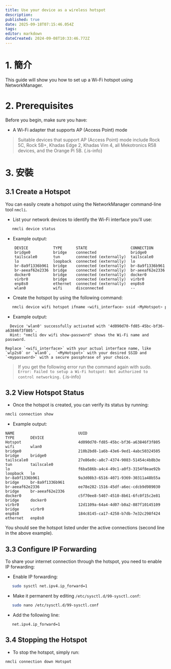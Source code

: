 ```yaml
---
title: Use your device as a wireless hotspot
description:
published: true
date: 2025-09-18T07:15:46.054Z
tags:
editor: markdown
dateCreated: 2024-09-08T10:33:46.772Z
---
```


# 1. 簡介

This guide will show you how to set up a Wi-Fi hotspot using NetworkManager.

# 2. Prerequisites

Before you begin, make sure you have:

- A Wi-Fi adapter that supports AP (Access Point) mode

> Suitable devices that support AP (Access Point) mode include Rock 5C, Rock 5B+, Khadas Edge 2, Khadas Vim 4, all Mekotronics R58 devices, and the Orange Pi 5B.
> {.is-info}

# 3. 安裝

## 3.1 Create a Hotspot

You can easily create a hotspot using the NetworkManager command-line tool `nmcli`.

- List your network devices to identify the Wi-Fi interface you’ll use:

```bash
   nmcli device status
```

- Example output:

```
	DEVICE           TYPE      STATE                   CONNECTION      
	bridge0          bridge    connected               bridge0         
	tailscale0       tun       connected (externally)  tailscale0      
	lo               loopback  connected (externally)  lo              
	br-8a9f1336b961  bridge    connected (externally)  br-8a9f1336b961 
	br-aeeaf62e2336  bridge    connected (externally)  br-aeeaf62e2336 
	docker0          bridge    connected (externally)  docker0         
	virbr0           bridge    connected (externally)  virbr0          
	enp8s0           ethernet  connected (externally)  enp8s0          
	wlan0            wifi      disconnected            --   
```

- Create the hotspot by using the following command:

```bash
   nmcli device wifi hotspot ifname <wifi_interface> ssid <MyHotspot> password <mypassword>
```

- Example output:

```
  Device 'wlan0' successfully activated with '4d090d70-fd85-45bc-bf36-a63846f3f805'. 
  Hint: "nmcli dev wifi show-password" shows the Wi-Fi name and password.
```

```
Replace `<wifi_interface>` with your actual interface name, like `wlp2s0` or `wlan0`,  `<MyHotspot>` with your desired SSID and `<mypassword>` with a secure passphrase of your choice.
```

> If you get the following error run the command again with sudo.
> `Error: Failed to setup a Wi-Fi hotspot: Not authorized to control networking.`
> {.is-info}

## 3.2 View Hotspot Status

- Once the hotspot is created, you can verify its status by running:

```bash
nmcli connection show
```

- Example output:

```
NAME                            UUID                                  TYPE       DEVICE          
Hotspot                         4d090d70-fd85-45bc-bf36-a63846f3f805  wifi       wlan0           
bridge0                         210b2bd8-1a6b-43e6-9ed1-4abc50324505  bridge     bridge0         
tailscale0                      27e86e0c-a8c7-4374-9083-51454c4b8b3e  tun        tailscale0      
lo                              f6ba586b-a4c4-49c1-a0f3-3154f8eae92b  loopback   lo              
br-8a9f1336b961                 9a3d08b3-6516-4071-9369-30311a48b55a  bridge     br-8a9f1336b961 
br-aeeaf62e2336                 ee78e282-1516-45df-a6ec-cdcb9d989030  bridge     br-aeeaf62e2336 
docker0                         c5f70ee8-5407-4510-8b61-6fc0f15c2e81  bridge     docker0         
virbr0                          12d1109a-64a4-4d07-b0a2-887f10145109  bridge     virbr0          
enp8s0                          184c8145-ca17-4258-b7db-7e32c298f424  ethernet   enp8s0
```

You should see the hotspot listed under the active connections (second line in the above example).

## 3.3 Configure IP Forwarding

To share your internet connection through the hotspot, you need to enable IP forwarding:

- Enable IP forwarding:

```bash
   sudo sysctl net.ipv4.ip_forward=1
```

- Make it permanent by editing `/etc/sysctl.d/99-sysctl.conf`:

```bash
   sudo nano /etc/sysctl.d/99-sysctl.conf
```

- Add the following line:

```
   net.ipv4.ip_forward=1
```

## 3.4 Stopping the Hotspot

- To stop the hotspot, simply run:

```bash
nmcli connection down Hotspot
```
